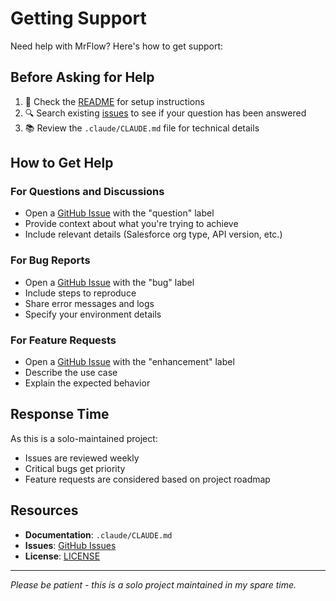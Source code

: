 # Getting Support

Need help with MrFlow? Here's how to get support:

## Before Asking for Help

1. 📖 Check the [README](README.md) for setup instructions
2. 🔍 Search existing [issues](../../issues) to see if your question has been answered
3. 📚 Review the `.claude/CLAUDE.md` file for technical details

## How to Get Help

### For Questions and Discussions
- Open a [GitHub Issue](../../issues/new) with the "question" label
- Provide context about what you're trying to achieve
- Include relevant details (Salesforce org type, API version, etc.)

### For Bug Reports
- Open a [GitHub Issue](../../issues/new) with the "bug" label
- Include steps to reproduce
- Share error messages and logs
- Specify your environment details

### For Feature Requests
- Open a [GitHub Issue](../../issues/new) with the "enhancement" label
- Describe the use case
- Explain the expected behavior

## Response Time

As this is a solo-maintained project:
- Issues are reviewed weekly
- Critical bugs get priority
- Feature requests are considered based on project roadmap

## Resources

- **Documentation**: `.claude/CLAUDE.md`
- **Issues**: [GitHub Issues](../../issues)
- **License**: [LICENSE](LICENSE)

---

*Please be patient - this is a solo project maintained in my spare time.*